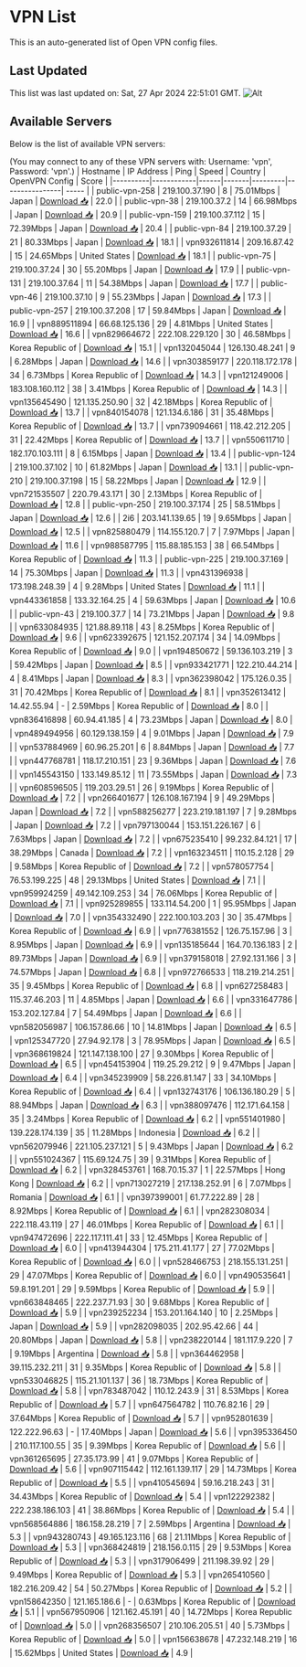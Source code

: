 # VPN List

This is an auto-generated list of Open VPN config files.

## Last Updated

This list was last updated on: Sat, 27 Apr 2024 22:51:01 GMT.
![Alt](https://repobeats.axiom.co/api/embed/186b98318ef1479477931607c1ad7d823f12451f.svg "Repobeats analytics image")

## Available Servers

Below is the list of available VPN servers:

(You may connect to any of these VPN servers with: Username: 'vpn', Password: 'vpn'.)
| Hostname | IP Address | Ping | Speed | Country | OpenVPN Config | Score |
|----------|------------|------|-------|---------|----------------| ----- |
| public-vpn-258 | 219.100.37.190 | 8 | 75.01Mbps | Japan | [Download 📥](./configs/server_0_JP.ovpn) | 22.0 |
| public-vpn-38 | 219.100.37.2 | 14 | 66.98Mbps | Japan | [Download 📥](./configs/server_1_JP.ovpn) | 20.9 |
| public-vpn-159 | 219.100.37.112 | 15 | 72.39Mbps | Japan | [Download 📥](./configs/server_2_JP.ovpn) | 20.4 |
| public-vpn-84 | 219.100.37.29 | 21 | 80.33Mbps | Japan | [Download 📥](./configs/server_3_JP.ovpn) | 18.1 |
| vpn932611814 | 209.16.87.42 | 15 | 24.65Mbps | United States | [Download 📥](./configs/server_4_US.ovpn) | 18.1 |
| public-vpn-75 | 219.100.37.24 | 30 | 55.20Mbps | Japan | [Download 📥](./configs/server_5_JP.ovpn) | 17.9 |
| public-vpn-131 | 219.100.37.64 | 11 | 54.38Mbps | Japan | [Download 📥](./configs/server_6_JP.ovpn) | 17.7 |
| public-vpn-46 | 219.100.37.10 | 9 | 55.23Mbps | Japan | [Download 📥](./configs/server_7_JP.ovpn) | 17.3 |
| public-vpn-257 | 219.100.37.208 | 17 | 59.84Mbps | Japan | [Download 📥](./configs/server_8_JP.ovpn) | 16.9 |
| vpn889511894 | 66.68.125.136 | 29 | 4.81Mbps | United States | [Download 📥](./configs/server_9_US.ovpn) | 16.6 |
| vpn829664672 | 222.108.229.120 | 30 | 46.58Mbps | Korea Republic of | [Download 📥](./configs/server_10_KR.ovpn) | 15.1 |
| vpn132045044 | 126.130.48.241 | 9 | 6.28Mbps | Japan | [Download 📥](./configs/server_11_JP.ovpn) | 14.6 |
| vpn303859177 | 220.118.172.178 | 34 | 6.73Mbps | Korea Republic of | [Download 📥](./configs/server_12_KR.ovpn) | 14.3 |
| vpn121249006 | 183.108.160.112 | 38 | 3.41Mbps | Korea Republic of | [Download 📥](./configs/server_13_KR.ovpn) | 14.3 |
| vpn135645490 | 121.135.250.90 | 32 | 42.18Mbps | Korea Republic of | [Download 📥](./configs/server_14_KR.ovpn) | 13.7 |
| vpn840154078 | 121.134.6.186 | 31 | 35.48Mbps | Korea Republic of | [Download 📥](./configs/server_15_KR.ovpn) | 13.7 |
| vpn739094661 | 118.42.212.205 | 31 | 22.42Mbps | Korea Republic of | [Download 📥](./configs/server_16_KR.ovpn) | 13.7 |
| vpn550611710 | 182.170.103.111 | 8 | 6.15Mbps | Japan | [Download 📥](./configs/server_17_JP.ovpn) | 13.4 |
| public-vpn-124 | 219.100.37.102 | 10 | 61.82Mbps | Japan | [Download 📥](./configs/server_18_JP.ovpn) | 13.1 |
| public-vpn-210 | 219.100.37.198 | 15 | 58.22Mbps | Japan | [Download 📥](./configs/server_19_JP.ovpn) | 12.9 |
| vpn721535507 | 220.79.43.171 | 30 | 2.13Mbps | Korea Republic of | [Download 📥](./configs/server_20_KR.ovpn) | 12.8 |
| public-vpn-250 | 219.100.37.174 | 25 | 58.51Mbps | Japan | [Download 📥](./configs/server_21_JP.ovpn) | 12.6 |
| 2i6 | 203.141.139.65 | 19 | 9.65Mbps | Japan | [Download 📥](./configs/server_22_JP.ovpn) | 12.5 |
| vpn825880479 | 114.155.120.7 | 7 | 7.97Mbps | Japan | [Download 📥](./configs/server_23_JP.ovpn) | 11.6 |
| vpn988587795 | 115.88.185.153 | 38 | 66.54Mbps | Korea Republic of | [Download 📥](./configs/server_24_KR.ovpn) | 11.3 |
| public-vpn-225 | 219.100.37.169 | 14 | 75.30Mbps | Japan | [Download 📥](./configs/server_25_JP.ovpn) | 11.3 |
| vpn431396938 | 173.198.248.39 | 4 | 9.28Mbps | United States | [Download 📥](./configs/server_26_US.ovpn) | 11.1 |
| vpn443361858 | 133.32.164.25 | 4 | 59.63Mbps | Japan | [Download 📥](./configs/server_27_JP.ovpn) | 10.6 |
| public-vpn-43 | 219.100.37.7 | 14 | 73.21Mbps | Japan | [Download 📥](./configs/server_28_JP.ovpn) | 9.8 |
| vpn633084935 | 121.88.89.118 | 43 | 8.25Mbps | Korea Republic of | [Download 📥](./configs/server_29_KR.ovpn) | 9.6 |
| vpn623392675 | 121.152.207.174 | 34 | 14.09Mbps | Korea Republic of | [Download 📥](./configs/server_30_KR.ovpn) | 9.0 |
| vpn194850672 | 59.136.103.219 | 3 | 59.42Mbps | Japan | [Download 📥](./configs/server_31_JP.ovpn) | 8.5 |
| vpn933421771 | 122.210.44.214 | 4 | 8.41Mbps | Japan | [Download 📥](./configs/server_32_JP.ovpn) | 8.3 |
| vpn362398042 | 175.126.0.35 | 31 | 70.42Mbps | Korea Republic of | [Download 📥](./configs/server_33_KR.ovpn) | 8.1 |
| vpn352613412 | 14.42.55.94 | - | 2.59Mbps | Korea Republic of | [Download 📥](./configs/server_34_KR.ovpn) | 8.0 |
| vpn836416898 | 60.94.41.185 | 4 | 73.23Mbps | Japan | [Download 📥](./configs/server_35_JP.ovpn) | 8.0 |
| vpn489494956 | 60.129.138.159 | 4 | 9.01Mbps | Japan | [Download 📥](./configs/server_36_JP.ovpn) | 7.9 |
| vpn537884969 | 60.96.25.201 | 6 | 8.84Mbps | Japan | [Download 📥](./configs/server_37_JP.ovpn) | 7.7 |
| vpn447768781 | 118.17.210.151 | 23 | 9.36Mbps | Japan | [Download 📥](./configs/server_38_JP.ovpn) | 7.6 |
| vpn145543150 | 133.149.85.12 | 11 | 73.55Mbps | Japan | [Download 📥](./configs/server_39_JP.ovpn) | 7.3 |
| vpn608596505 | 119.203.29.51 | 26 | 9.19Mbps | Korea Republic of | [Download 📥](./configs/server_40_KR.ovpn) | 7.2 |
| vpn266401677 | 126.108.167.194 | 9 | 49.29Mbps | Japan | [Download 📥](./configs/server_41_JP.ovpn) | 7.2 |
| vpn588256277 | 223.219.181.197 | 7 | 9.28Mbps | Japan | [Download 📥](./configs/server_42_JP.ovpn) | 7.2 |
| vpn797130044 | 153.151.226.167 | 6 | 7.63Mbps | Japan | [Download 📥](./configs/server_43_JP.ovpn) | 7.2 |
| vpn675235410 | 99.232.84.121 | 17 | 38.29Mbps | Canada | [Download 📥](./configs/server_44_CA.ovpn) | 7.2 |
| vpn163234511 | 110.15.2.128 | 29 | 9.58Mbps | Korea Republic of | [Download 📥](./configs/server_45_KR.ovpn) | 7.2 |
| vpn578057754 | 76.53.199.225 | 48 | 29.13Mbps | United States | [Download 📥](./configs/server_46_US.ovpn) | 7.1 |
| vpn959924259 | 49.142.109.253 | 34 | 76.06Mbps | Korea Republic of | [Download 📥](./configs/server_47_KR.ovpn) | 7.1 |
| vpn925289855 | 133.114.54.200 | 1 | 95.95Mbps | Japan | [Download 📥](./configs/server_48_JP.ovpn) | 7.0 |
| vpn354332490 | 222.100.103.203 | 30 | 35.47Mbps | Korea Republic of | [Download 📥](./configs/server_49_KR.ovpn) | 6.9 |
| vpn776381552 | 126.75.157.96 | 3 | 8.95Mbps | Japan | [Download 📥](./configs/server_50_JP.ovpn) | 6.9 |
| vpn135185644 | 164.70.136.183 | 2 | 89.73Mbps | Japan | [Download 📥](./configs/server_51_JP.ovpn) | 6.9 |
| vpn379158018 | 27.92.131.166 | 3 | 74.57Mbps | Japan | [Download 📥](./configs/server_52_JP.ovpn) | 6.8 |
| vpn972766533 | 118.219.214.251 | 35 | 9.45Mbps | Korea Republic of | [Download 📥](./configs/server_53_KR.ovpn) | 6.8 |
| vpn627258483 | 115.37.46.203 | 11 | 4.85Mbps | Japan | [Download 📥](./configs/server_54_JP.ovpn) | 6.6 |
| vpn331647786 | 153.202.127.84 | 7 | 54.49Mbps | Japan | [Download 📥](./configs/server_55_JP.ovpn) | 6.6 |
| vpn582056987 | 106.157.86.66 | 10 | 14.81Mbps | Japan | [Download 📥](./configs/server_56_JP.ovpn) | 6.5 |
| vpn125347720 | 27.94.92.178 | 3 | 78.95Mbps | Japan | [Download 📥](./configs/server_57_JP.ovpn) | 6.5 |
| vpn368619824 | 121.147.138.100 | 27 | 9.30Mbps | Korea Republic of | [Download 📥](./configs/server_58_KR.ovpn) | 6.5 |
| vpn454153904 | 119.25.29.212 | 9 | 9.47Mbps | Japan | [Download 📥](./configs/server_59_JP.ovpn) | 6.4 |
| vpn345239909 | 58.226.81.147 | 33 | 34.10Mbps | Korea Republic of | [Download 📥](./configs/server_60_KR.ovpn) | 6.4 |
| vpn132743176 | 106.136.180.29 | 5 | 88.94Mbps | Japan | [Download 📥](./configs/server_61_JP.ovpn) | 6.3 |
| vpn388097476 | 112.171.64.158 | 35 | 3.24Mbps | Korea Republic of | [Download 📥](./configs/server_62_KR.ovpn) | 6.2 |
| vpn551401980 | 139.228.174.139 | 35 | 11.28Mbps | Indonesia | [Download 📥](./configs/server_63_ID.ovpn) | 6.2 |
| vpn562079946 | 221.105.237.121 | 5 | 9.43Mbps | Japan | [Download 📥](./configs/server_64_JP.ovpn) | 6.2 |
| vpn551024367 | 115.69.124.75 | 39 | 9.31Mbps | Korea Republic of | [Download 📥](./configs/server_65_KR.ovpn) | 6.2 |
| vpn328453761 | 168.70.15.37 | 1 | 22.57Mbps | Hong Kong | [Download 📥](./configs/server_66_HK.ovpn) | 6.2 |
| vpn713027219 | 217.138.252.91 | 6 | 7.07Mbps | Romania | [Download 📥](./configs/server_67_RO.ovpn) | 6.1 |
| vpn397399001 | 61.77.222.89 | 28 | 8.92Mbps | Korea Republic of | [Download 📥](./configs/server_68_KR.ovpn) | 6.1 |
| vpn282308034 | 222.118.43.119 | 27 | 46.01Mbps | Korea Republic of | [Download 📥](./configs/server_69_KR.ovpn) | 6.1 |
| vpn947472696 | 222.117.111.41 | 33 | 12.45Mbps | Korea Republic of | [Download 📥](./configs/server_70_KR.ovpn) | 6.0 |
| vpn413944304 | 175.211.41.177 | 27 | 77.02Mbps | Korea Republic of | [Download 📥](./configs/server_71_KR.ovpn) | 6.0 |
| vpn528466753 | 218.155.131.251 | 29 | 47.07Mbps | Korea Republic of | [Download 📥](./configs/server_72_KR.ovpn) | 6.0 |
| vpn490535641 | 59.8.191.201 | 29 | 9.59Mbps | Korea Republic of | [Download 📥](./configs/server_73_KR.ovpn) | 5.9 |
| vpn663848465 | 222.237.71.93 | 30 | 9.68Mbps | Korea Republic of | [Download 📥](./configs/server_74_KR.ovpn) | 5.9 |
| vpn239252234 | 153.201.164.140 | 10 | 2.25Mbps | Japan | [Download 📥](./configs/server_75_JP.ovpn) | 5.9 |
| vpn282098035 | 202.95.42.66 | 44 | 20.80Mbps | Japan | [Download 📥](./configs/server_76_JP.ovpn) | 5.8 |
| vpn238220144 | 181.117.9.220 | 7 | 9.19Mbps | Argentina | [Download 📥](./configs/server_77_AR.ovpn) | 5.8 |
| vpn364462958 | 39.115.232.211 | 31 | 9.35Mbps | Korea Republic of | [Download 📥](./configs/server_78_KR.ovpn) | 5.8 |
| vpn533046825 | 115.21.101.137 | 36 | 18.73Mbps | Korea Republic of | [Download 📥](./configs/server_79_KR.ovpn) | 5.8 |
| vpn783487042 | 110.12.243.9 | 31 | 8.53Mbps | Korea Republic of | [Download 📥](./configs/server_80_KR.ovpn) | 5.7 |
| vpn647564782 | 110.76.82.16 | 29 | 37.64Mbps | Korea Republic of | [Download 📥](./configs/server_81_KR.ovpn) | 5.7 |
| vpn952801639 | 122.222.96.63 | - | 17.40Mbps | Japan | [Download 📥](./configs/server_82_JP.ovpn) | 5.6 |
| vpn395336450 | 210.117.100.55 | 35 | 9.39Mbps | Korea Republic of | [Download 📥](./configs/server_83_KR.ovpn) | 5.6 |
| vpn361265695 | 27.35.173.99 | 41 | 9.07Mbps | Korea Republic of | [Download 📥](./configs/server_84_KR.ovpn) | 5.6 |
| vpn907115442 | 112.161.139.117 | 29 | 14.73Mbps | Korea Republic of | [Download 📥](./configs/server_85_KR.ovpn) | 5.5 |
| vpn410545694 | 59.16.218.243 | 31 | 34.43Mbps | Korea Republic of | [Download 📥](./configs/server_86_KR.ovpn) | 5.4 |
| vpn122292382 | 222.238.186.103 | 41 | 38.86Mbps | Korea Republic of | [Download 📥](./configs/server_87_KR.ovpn) | 5.4 |
| vpn568564886 | 186.158.28.219 | 7 | 2.59Mbps | Argentina | [Download 📥](./configs/server_88_AR.ovpn) | 5.3 |
| vpn943280743 | 49.165.123.116 | 68 | 21.11Mbps | Korea Republic of | [Download 📥](./configs/server_89_KR.ovpn) | 5.3 |
| vpn368424819 | 218.156.0.115 | 29 | 9.53Mbps | Korea Republic of | [Download 📥](./configs/server_90_KR.ovpn) | 5.3 |
| vpn317906499 | 211.198.39.92 | 29 | 9.49Mbps | Korea Republic of | [Download 📥](./configs/server_91_KR.ovpn) | 5.3 |
| vpn265410560 | 182.216.209.42 | 54 | 50.27Mbps | Korea Republic of | [Download 📥](./configs/server_92_KR.ovpn) | 5.2 |
| vpn158642350 | 121.165.186.6 | - | 0.63Mbps | Korea Republic of | [Download 📥](./configs/server_93_KR.ovpn) | 5.1 |
| vpn567950906 | 121.162.45.191 | 40 | 14.72Mbps | Korea Republic of | [Download 📥](./configs/server_94_KR.ovpn) | 5.0 |
| vpn268356507 | 210.106.205.51 | 40 | 5.73Mbps | Korea Republic of | [Download 📥](./configs/server_95_KR.ovpn) | 5.0 |
| vpn156638678 | 47.232.148.219 | 16 | 15.62Mbps | United States | [Download 📥](./configs/server_96_US.ovpn) | 4.9 |
